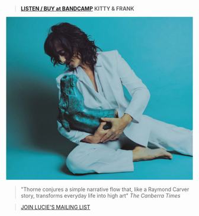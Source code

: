 > [**LISTEN / BUY at BANDCAMP**](https://luciethorne.bandcamp.com/album/kitty-frank) **KITTY & FRANK**  

![](data/image/front/lt-kitty-and-frank.jpg)

> "Thorne conjures a simple narrative flow that, like a Raymond Carver story, transforms everyday life into high art" _The Canberra Times_ 
 
> [JOIN LUCIE'S MAILING LIST](?p=forms/mailing-list)




